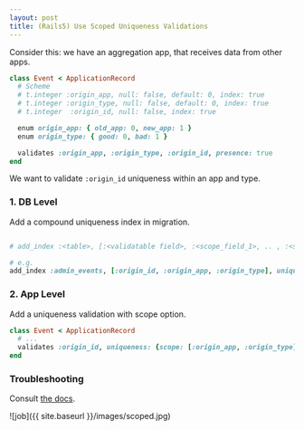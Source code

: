 ```yaml
---
layout: post
title: (Rails5) Use Scoped Uniqueness Validations
---
```

Consider this: we have an aggregation app, that receives data from other apps.  

```ruby
class Event < ApplicationRecord
  # Scheme  
  # t.integer :origin_app, null: false, default: 0, index: true
  # t.integer :origin_type, null: false, default: 0, index: true
  # t.integer  :origin_id, null: false, index: true  

  enum origin_app: { old_app: 0, new_app: 1 }
  enum origin_type: { good: 0, bad: 1 }

  validates :origin_app, :origin_type, :origin_id, presence: true
end
```

We want to validate `:origin_id` uniqueness within an app and type.

### 1. DB Level

Add a compound uniqueness index in migration.  

```ruby

# add_index :<table>, [:<validatable field>, :<scope_field_1>, .. , :<scope_field_n>], unique: true

# e.g.
add_index :admin_events, [:origin_id, :origin_app, :origin_type], unique: true
```

### 2. App Level

Add a uniqueness validation with scope option.  

```ruby
class Event < ApplicationRecord  
  # ...
  validates :origin_id, uniqueness: {scope: [:origin_app, :origin_type]}  
end
```

### Troubleshooting

Consult [the docs](http://guides.rubyonrails.org/active_record_validations.html#uniqueness).

![job]({{ site.baseurl }}/images/scoped.jpg)
